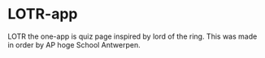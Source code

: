 # LOTR-app
LOTR the one-app is quiz page inspired by lord of the ring.
This was made in order by AP hoge School Antwerpen.